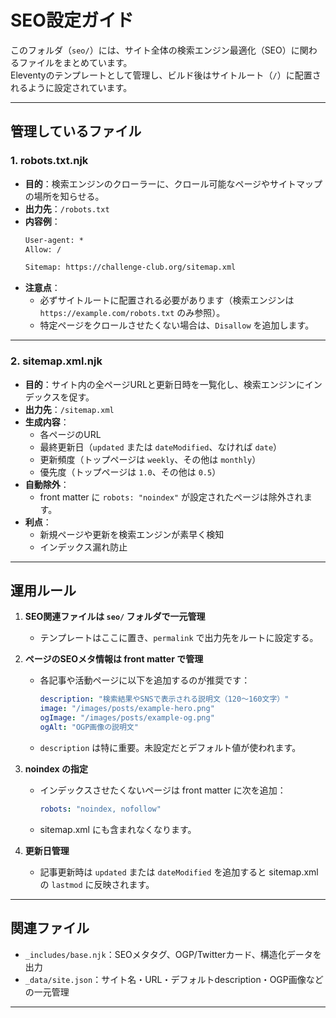 # SEO設定ガイド

このフォルダ（`seo/`）には、サイト全体の検索エンジン最適化（SEO）に関わるファイルをまとめています。  
Eleventyのテンプレートとして管理し、ビルド後はサイトルート（`/`）に配置されるように設定されています。

---

## 管理しているファイル

### 1. robots.txt.njk
- **目的**：検索エンジンのクローラーに、クロール可能なページやサイトマップの場所を知らせる。
- **出力先**：`/robots.txt`
- **内容例**：
  ```txt
  User-agent: *
  Allow: /

  Sitemap: https://challenge-club.org/sitemap.xml
  ```
- **注意点**：
  - 必ずサイトルートに配置される必要があります（検索エンジンは `https://example.com/robots.txt` のみ参照）。
  - 特定ページをクロールさせたくない場合は、`Disallow` を追加します。

---

### 2. sitemap.xml.njk
- **目的**：サイト内の全ページURLと更新日時を一覧化し、検索エンジンにインデックスを促す。
- **出力先**：`/sitemap.xml`
- **生成内容**：
  - 各ページのURL
  - 最終更新日（`updated` または `dateModified`、なければ `date`）
  - 更新頻度（トップページは `weekly`、その他は `monthly`）
  - 優先度（トップページは `1.0`、その他は `0.5`）
- **自動除外**：
  - front matter に `robots: "noindex"` が設定されたページは除外されます。
- **利点**：
  - 新規ページや更新を検索エンジンが素早く検知
  - インデックス漏れ防止

---

## 運用ルール

1. **SEO関連ファイルは `seo/` フォルダで一元管理**
   - テンプレートはここに置き、`permalink` で出力先をルートに設定する。

2. **ページのSEOメタ情報は front matter で管理**
   - 各記事や活動ページに以下を追加するのが推奨です：
     ```yaml
     description: "検索結果やSNSで表示される説明文（120〜160文字）"
     image: "/images/posts/example-hero.png"
     ogImage: "/images/posts/example-og.png"
     ogAlt: "OGP画像の説明文"
     ```
   - `description` は特に重要。未設定だとデフォルト値が使われます。

3. **noindex の指定**
   - インデックスさせたくないページは front matter に次を追加：
     ```yaml
     robots: "noindex, nofollow"
     ```
   - sitemap.xml にも含まれなくなります。

4. **更新日管理**
   - 記事更新時は `updated` または `dateModified` を追加すると sitemap.xml の `lastmod` に反映されます。

---

## 関連ファイル
- `_includes/base.njk`：SEOメタタグ、OGP/Twitterカード、構造化データを出力
- `_data/site.json`：サイト名・URL・デフォルトdescription・OGP画像などの一元管理

---